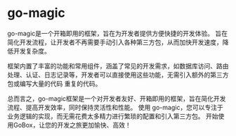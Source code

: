 # go-magic

go-magic是一个开箱即用的框架，旨在为开发者提供方便快捷的开发体验。 旨在简化开发流程，让开发者不再需要手动引入各种第三方包，从而加快开发速度，降低开发复杂度。

框架内置了丰富的功能和常用组件，涵盖了常见的开发需求，如数据库访问、路由处理、认证、日志记录等，开发者可以直接使用这些功能，无需引入额外的第三方包或编写大量的代码 重复的代码。

总而言之，go-magic框架是一个对开发者友好、开箱即用的框架，旨在简化开发流程、提高开发效率，同时保持灵活性和性能。 使用 go-magic，您可以专注于业务逻辑的实现，而无需花费太多精力进行繁琐的配置和引入第三方包。 开始使用GoBox，让您的开发之旅更加愉快、高效！
